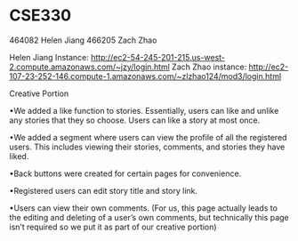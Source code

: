 # CSE330
464082 Helen Jiang
466205 Zach Zhao


Helen Jiang Instance:  http://ec2-54-245-201-215.us-west-2.compute.amazonaws.com/~jzy/login.html
Zach Zhao instance: http://ec2-107-23-252-146.compute-1.amazonaws.com/~zlzhao124/mod3/login.html


Creative Portion


•We added a like function to stories. Essentially, users can like and unlike any stories that they so choose. Users can like a story at most once.  

•We added a segment where users can view the profile of all the registered users. This includes viewing their stories, comments, and stories they have liked.

•Back buttons were created for certain pages for convenience. 

•Registered users can edit story title and story link.

•Users can view their own comments. (For us, this page actually leads to the editing and deleting of a user’s own comments, but technically this page isn’t required so we put it as part of our creative portion)

